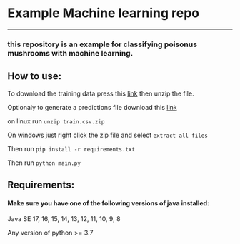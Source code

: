 # Example Machine learning repo

-----
### this repository is an example for classifying poisonus mushrooms with machine learning.

## How to use:


 To download the training data press this [link](https://storage.googleapis.com/kaggle-competitions-data/kaggle-v2/76727/9045607/compressed/train.csv.zip?GoogleAccessId=web-data@kaggle-161607.iam.gserviceaccount.com&Expires=1730549823&Signature=zIuOAJ%2FW0Gn95Kqz98vkx0lSgMCV%2FTMm3B2m%2FYRHI8AeTq%2FzfCdGQ1GGEInYtmvl6KKxlhFcefVLipZLTj4gv3XbVzCBbxzxZbzWZH8EfnqGlVMqGgD5%2BTU0Ym8mA7WAi5m9P4fbFcXbO%2FUJneK32VhcXSwJBOzjGhmt56f5bFNOe67LJzPSldgTy%2Fx5akE7B4eNSwzOu1kQVrc1nBYcrpqml1nfXbhHFYLlvLnvrmpocvnFn2jaeEFs4D9Q1iJUQ5JMoUmf04ABad4i1JYwyrumIDagsQgmdkdjuDehPdOlob4hNhcE0l4ytjUm7um7dR9DWMwibZErknlHlfssiQ%3D%3D&response-content-disposition=attachment%3B+filename%3Dtrain.csv.zip) then unzip the file.

Optionaly to generate a predictions file download this [link](https://storage.googleapis.com/kaggle-competitions-data/kaggle-v2/76727/9045607/compressed/test.csv.zip?GoogleAccessId=web-data@kaggle-161607.iam.gserviceaccount.com&Expires=1730553502&Signature=OXnmvzQDooM3ZzP%2B1YRvU0Z%2Ftz1qgV9qEo47jOrjd4a4ahHXIyPxUlZP6izRqYGsFv%2FzCECvxqBtSKVvttNmw3KkWY8EVCK21e5B%2BKUyylX8GAGplO2xF5aeM137BGZwpL23mJt8g8Lp%2BzncRGQ3J5FrN1ykzfU1atIJTq%2BLu4itCV%2FAD%2FVuqmUupmxVgbGwPKhUleTv6Indj6cmF6M6k%2FF0PwI6qS62PxsRZ6TmcVIRMvTnpjfihzVpaMyRASxb7U%2Bd5VJZUGd3m%2FXwkxUILy9zwEGfIvP2cKKe39RAEr3K1Bb04w3V%2FyVQV3IsyAcT3oPzOZpJuZk%2FFiCM7N4XzA%3D%3D&response-content-disposition=attachment%3B+filename%3Dtest.csv.zip)

on linux run ```unzip train.csv.zip```

On windows just right click the zip file and select ```extract all files```

Then run ```pip install -r requirements.txt```

Then run ```python main.py```
## Requirements:

#### Make sure you have one of the following versions of java installed:
Java SE 17, 16, 15, 14, 13, 12, 11, 10, 9, 8

Any version of python >= 3.7
